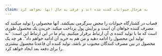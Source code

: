 ```yaml
---
claim: به هرحال حیوانات کشته شده اند و فرقی به حال انها نخواهد کرد
---
```

قصاب در کشتارگاه حیوانات را محض سرگرمی نمیکشد. آنها محصولی را تولید میکنند که مصرف کننده خواهان آن است و برایش پول پرداخت میکند. خریدن یک محصول طوری است که ما با تولید کننده ی آن ارتباط برقرار میکنیم. پیام ما در این ارتباط این است: "به تولید این محصول را ادامه دهید و من هم به خرید آن ادامه خواهم داد". 
هر چه یک محصول در بین مصرف کنندگان محبوب تر باشد، تولید کننده آن قاعدتا محصول بیشتری را برای دفعه بعد ایجاد خواهد کرد.
